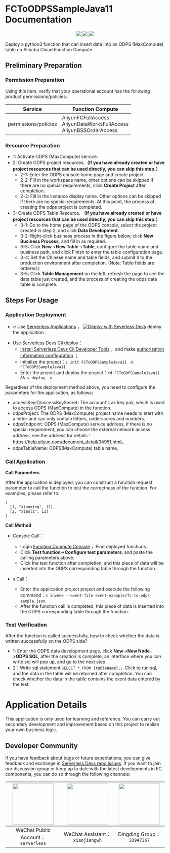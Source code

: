 # FCToODPSSampleJava11 Documentation

<p align="center" class="flex justify-center">
    <a href="https://www.serverless-devs.com" class="ml-1">
    <img src="http://editor.devsapp.cn/icon?package=FCToODPSSampleJava11&type=packageType">
  </a>
  <a href="http://www.devsapp.cn/details.html?name=FCToODPSSampleJava11" class="ml-1">
    <img src="http://editor.devsapp.cn/icon?package=FCToODPSSampleJava11&type=packageVersion">
  </a>
  <a href="http://www.devsapp.cn/details.html?name=FCToODPSSampleJava11" class="ml-1">
    <img src="http://editor.devsapp.cn/icon?package=FCToODPSSampleJava11&type=packageDownload">
  </a>
</p>

<description>

Deploy a python3 function that can insert data into an ODPS (MaxCompute) table on Alibaba Cloud Function Compute.

</description>


## Preliminary Preparation

### Permission Preparation

Using this item, verify that your operational account has the following product permissions/policies:


| Service              | Function Compute                                                          |     
|----------------------|---------------------------------------------------------------------------|   
| permissions/policies | AliyunFCFullAccess</br>AliyunDataWorksFullAccess</br>AliyunBSSOrderAccess |     


### Resource Preparation

  * 1: Activate ODPS (MaxCompute) service.
  * 2: Create ODPS project resources.**（If you have already created or have project resources that can be used directly, you can skip this step.）**
    * 2-1: Enter the ODPS console home page and create project.
    * 2-2: Fill in the workspace name, other options can be skipped if there are no special requirements, click **Create Project** after completion.
    * 2-3: Fill in the instance display name. Other options can be skipped if there are no special requirements. At this point, the process of creating the odps project is completed.
  * 3: Create ODPS Table Resource. **（If you have already created or have project resources that can be used directly, you can skip this step.）**
    * 3-1: Go to the home page of the ODPS console, select the project created in step 2, and click **Data Development**.
    * 3-2: Right-click business process in the figure below, click **New Business Process**, and fill in as required.
    * 3-3: Click **New**->**New Table**->**Table**, configure the table name and business path, and click Finish to enter the table configuration page.
    * 3-4: Set the Chinese name and table fields, and submit it to the production environment after completion. (Note: Table fields are ordered.)
    * 3-5: Click **Table Management** on the left, refresh the page to see the data table just created, and the process of creating the odps data table is complete.

      

## Steps For Usage
### Application Deployment

<appcenter>

- :fire: Use [Serverless Applications](https://fcnext.console.aliyun.com/applications/create?template=FCToODPSSampleJava11) ，
[![Deploy with Severless Devs](https://img.alicdn.com/imgextra/i1/O1CN01w5RFbX1v45s8TIXPz_!!6000000006118-55-tps-95-28.svg)](https://fcnext.console.aliyun.com/applications/create?template=FCToODPSSampleJava11) deploy the application.

</appcenter>

- Use [Serverless Devs Cli](https://www.serverless-devs.com/serverless-devs/install) deploy：
    - [Install Serverless Devs Cli Developer Tools](https://www.serverless-devs.com/serverless-devs/install) ，and make [authorization information configuration](https://www.serverless-devs.com/fc/config) ；
    - Initialize the project：`s init FCToODPSSampleJava11 -d FCToODPSSampleJava11`   
    - Enter the project and deploy the project：`cd FCToODPSSampleJava11 && s deploy -y`

</deploy>

Regardless of the deployment method above, you need to configure the parameters for the application, as follows:
  * accessKeyID/accessKeySecret: The account's ak key pair, which is used to access ODPS (MaxCompute) in the function.
  * odpsProject: The ODPS (MaxCompute) project name needs to start with a letter and can only contain letters, underscores and numbers.
  * odpsEndpoint: ODPS (MaxCompute) service address, if there is no special requirement, you can choose the external network access address, see the address for details：https://help.aliyun.com/document_detail/34951.html。
  * odpsTableName: ODPS(MaxCompute) table name。

### Call Application
**Call Parameters**

After the application is deployed, you can construct a function request parameter to call the function to test the correctness of the function. For examples, please refer to:
```
[
  [1, "xiaoming", 11],
  [2, "xiaoli", 12]
]
```

**Call Method**
  * Console Call：
    * Login [Function Compute Console](https://fcnext.console.aliyun.com/cn-hangzhou/services) ，Find deployed functions.
    * Click **Test function**->**Configure test parameters**, and paste the calling parameters above.
    * Click the test function after completion, and this piece of data will be inserted into the ODPS corresponding table through the function.
  
  * s Call：
    * Enter the application project project and execute the following command：`s invoke --event-file event-example/fc-to-odps-sample.json`.
    * After the function call is completed, this piece of data is inserted into the ODPS corresponding table through the function.

<appdetail id="flushContent">

### Test Verification
After the function is called successfully, how to check whether the data is written successfully on the ODPS side?
  * 1: Enter the ODPS data development page, click **New**->**New Node**->**ODPS SQL**, after the creation is complete, an interface where you can write sql will pop up, and go to the next step.
  * 2：Write sql statement `SELECT * FROM {tableName};`，Click to run sql, and the data in the table will be returned after completion. You can check whether the data in the table contains the event data entered by the test.
  

<appdetail id="flushContent">

# Application Details

This application is only used for learning and reference. You can carry out secondary development and improvement based on this project to realize your own business logic.

</appdetail>

<devgroup>

## Developer Community

If you have feedback about bugs or future expectations, you can give feedback and exchange in [Serverless Devs repo Issues](https://github.com/serverless-devs/serverless-devs/issues) .If you want to join our discussion group or keep up to date with the latest developments in FC components, you can do so through the following channels:

<p align="center">

| <img src="https://serverless-article-picture.oss-cn-hangzhou.aliyuncs.com/1635407298906_20211028074819117230.png" width="130px" > | <img src="https://serverless-article-picture.oss-cn-hangzhou.aliyuncs.com/1635407044136_20211028074404326599.png" width="130px" > | <img src="https://serverless-article-picture.oss-cn-hangzhou.aliyuncs.com/1635407252200_20211028074732517533.png" width="130px" > |
|-----------------------------------------------------------------------------------------------------------------------------------| --- |-----------------------------------------------------------------------------------------------------------------------------------|
| <center>WeChat Public Account：`serverless`</center>                                                                               | <center>WeChat Assistant：`xiaojiangwh`</center> | <center>Dingding Group：`33947367`</center>                                                                                        | 

</p>

</devgroup>